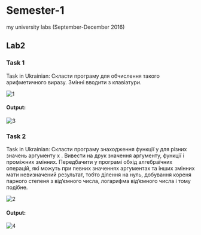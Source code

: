 # Semester-1
my university labs (September-December 2016)

## Lab2

### Task 1

Task in Ukrainian:
Скласти програму для обчислення такого арифметичного виразу. Змінні вводити з клавіатури. 

![1](https://user-images.githubusercontent.com/25325868/34899261-6245b9a8-f800-11e7-8239-e98298e6e59c.png)

#### Output:

![3](https://user-images.githubusercontent.com/25325868/34899259-61e5e37a-f800-11e7-8269-09678d7a3e22.png)

### Task 2

Task in Ukrainian:
Скласти програму знаходження функції y для різних значень аргументу x . Вивести на друк значення аргументу, функції і проміжних змінних. Передбачити у програмі обхід алгебраїчних операцій, які можуть при певних значеннях аргументаx та інших змінних мати невизначений результат, тобто ділення на нуль, добування кореня парного степеня з від’ємного числа, логарифма від’ємного числа і тому подібне.

![2](https://user-images.githubusercontent.com/25325868/34899257-61c3faa8-f800-11e7-9ed2-ae5d9e7f2b73.png)

#### Output:

![4](https://user-images.githubusercontent.com/25325868/34899260-62136e62-f800-11e7-9873-c6b6bb4d37b6.png)

